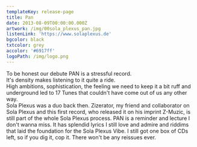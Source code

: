 ```yaml
---
templateKey: release-page
title: Pan
date: 2013-08-09T00:00:00.000Z
artwork: /img/00sola_plexus_pan.jpg
listenLink: 'https://www.solaplexus.de'
bgcolor: black
txtcolor: grey
accolor: '#6917ff'
logoPath: /img/logo.png
---
```

To be honest our debute PAN is a stressful record.\
It's density makes listening to it quite a ride.\
High ambitions, sophistication, the feeling we need to keep it a bit ruff and underground led to 17 Tunes that couldn't have come out of us any other way.\
Sola Plexus was a duo back then. Zizerator, my friend and collaborator on Sola Plexus and this first record, who released it on his imprint Z-Muzic, is still part of the whole Sola Plexus process. PAN is a reminder and lecture I don't wanna miss. It has splendid lyrics I still love and admire and riddims that laid the foundation for the Sola Plexus Vibe. I still got one box of CDs left, so if you dig it, cop it. There won't be any reissues ever.
